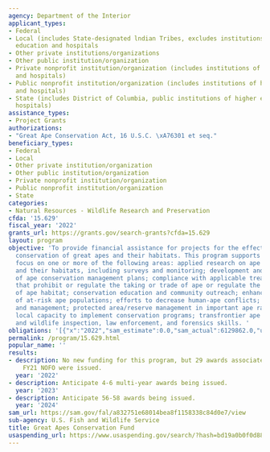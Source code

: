 ```yaml
---
agency: Department of the Interior
applicant_types:
- Federal
- Local (includes State-designated lndian Tribes, excludes institutions of higher
  education and hospitals
- Other private institutions/organizations
- Other public institution/organization
- Private nonprofit institution/organization (includes institutions of higher education
  and hospitals)
- Public nonprofit institution/organization (includes institutions of higher education
  and hospitals)
- State (includes District of Columbia, public institutions of higher education and
  hospitals)
assistance_types:
- Project Grants
authorizations:
- "Great Ape Conservation Act, 16 U.S.C. \xA76301 et seq."
beneficiary_types:
- Federal
- Local
- Other private institution/organization
- Other public institution/organization
- Private nonprofit institution/organization
- Public nonprofit institution/organization
- State
categories:
- Natural Resources - Wildlife Research and Preservation
cfda: '15.629'
fiscal_year: '2022'
grants_url: https://grants.gov/search-grants?cfda=15.629
layout: program
objective: 'To provide financial assistance for projects for the effective long-term
  conservation of great apes and their habitats. This program supports projects that
  focus on one or more of the following areas: applied research on ape populations
  and their habitats, including surveys and monitoring; development and execution
  of ape conservation management plans; compliance with applicable treaties and laws
  that prohibit or regulate the taking or trade of ape or regulate the use and management
  of ape habitat; conservation education and community outreach; enhanced protection
  of at-risk ape populations; efforts to decrease human-ape conflicts; habitat conservation
  and management; protected area/reserve management in important ape range; strengthening
  local capacity to implement conservation programs; transfrontier ape conservation;
  and wildlife inspection, law enforcement, and forensics skills. '
obligations: '[{"x":"2022","sam_estimate":0.0,"sam_actual":6129862.0,"usa_spending_actual":5460720.09},{"x":"2023","sam_estimate":7099998.0,"sam_actual":0.0,"usa_spending_actual":2071894.96},{"x":"2024","sam_estimate":4599999.0,"sam_actual":0.0,"usa_spending_actual":892544.3}]'
permalink: /program/15.629.html
popular_name: ''
results:
- description: No new funding for this program, but 29 awards associated with the
    FY21 NOFO were issued.
  year: '2022'
- description: Anticipate 4-6 multi-year awards being issued.
  year: '2023'
- description: Anticipate 56-58 awards being issued.
  year: '2024'
sam_url: https://sam.gov/fal/a832751e68014bea8f1158338c84d0e7/view
sub-agency: U.S. Fish and Wildlife Service
title: Great Apes Conservation Fund
usaspending_url: https://www.usaspending.gov/search/?hash=bd19a0b0f0d88fe9178c5844072283f0
---
```


